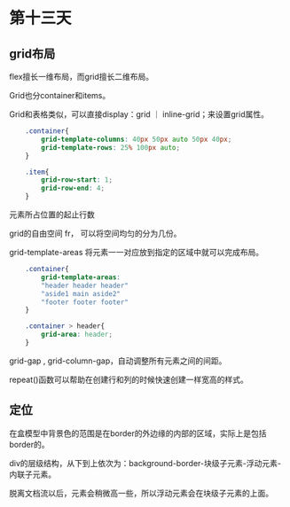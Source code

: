 # 第十三天

## grid布局

flex擅长一维布局，而grid擅长二维布局。

Grid也分container和items。

Grid和表格类似，可以直接display：grid ｜ inline-grid；来设置grid属性。

```CSS
    .container{
        grid-template-columns: 40px 50px auto 50px 40px;
        grid-template-rows: 25% 100px auto;
    }
```
```CSS
    .item{
        grid-row-start: 1;
        grid-row-end: 4;
    }
```
元素所占位置的起止行数

grid的自由空间 fr，
可以将空间均匀的分为几份。

grid-template-areas 将元素一一对应放到指定的区域中就可以完成布局。

```CSS
    .container{
        grid-template-areas: 
        "header header header"
        "aside1 main aside2"
        "footer footer footer"
    }

    .container > header{
        grid-area: header;
    }
```

grid-gap , grid-column-gap，自动调整所有元素之间的间距。

repeat()函数可以帮助在创建行和列的时候快速创建一样宽高的样式。


## 定位

在盒模型中背景色的范围是在border的外边缘的内部的区域，实际上是包括border的。

div的层级结构，从下到上依次为：background-border-块级子元素-浮动元素-内联子元素。

脱离文档流以后，元素会稍微高一些，所以浮动元素会在块级子元素的上面。





